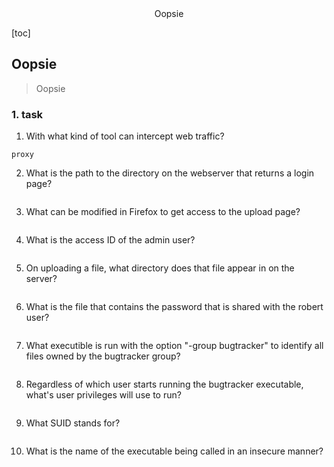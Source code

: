 <center>Oopsie</center>





[toc]







## Oopsie

> Oopsie









### 1. task

1. With what kind of tool can intercept web traffic?

```shell
proxy
```

2. What is the path to the directory on the webserver that returns a login page?

```shell
```

3. What can be modified in Firefox to get access to the upload page?

```shell
```

4. What is the access ID of the admin user?

```shell
```

5. On uploading a file, what directory does that file appear in on the server?

```shell
```

6. What is the file that contains the password that is shared with the robert user?

```shell
```

7. What executible is run with the option "-group bugtracker" to identify all files owned by the bugtracker group?

```shell
```

8. Regardless of which user starts running the bugtracker executable, what's user privileges will use to run?

```shell
```

9. What SUID stands for?

```shell
```

10. What is the name of the executable being called in an insecure manner?

```shell
```

